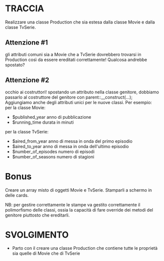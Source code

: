 # TRACCIA

Realizzare una classe Production che sia estesa dalla classe Movie e dalla classe TvSerie.

## Attenzione #1

gli attributi comuni sia a Movie che a TvSerie dovrebbero trovarsi in Production così da essere ereditati correttamente! Qualcosa andrebbe spostato?

## Attenzione #2

occhio ai costruttori! spostando un attributo nella classe genitore, dobbiamo passarlo al costruttore del genitore con parent::\_\_construct(...);
Aggiungiamo anche degli attributi unici per le nuove classi. Per esempio:
per la classe Movie:

- $published_year anno di pubblicazione
- $running_time durata in minuti

per la classe TvSerie:

- $aired_from_year anno di messa in onda del primo episodio
- $aired_to_year anno di messa in onda dell'ultimo episodio
- $number_of_episodes numero di episodi
- $number_of_seasons numero di stagioni

# Bonus

Creare un array misto di oggetti Movie e TvSerie. Stamparli a schermo in delle cards.

NB: per gestire correttamente le stampe va gestito correttamente il polimorfismo delle classi, ossia la capacità di fare override dei metodi del genitore piuttosto che ereditarli.

# SVOLGIMENTO

- Parto con il creare una classe Production che contiene tutte le proprietà sia quelle di Movie che di TvSerie

